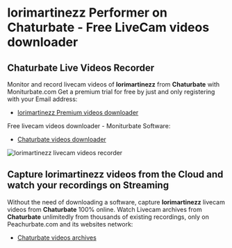 # lorimartinezz Performer on Chaturbate - Free LiveCam videos downloader

## Chaturbate Live Videos Recorder

Monitor and record livecam videos of **lorimartinezz** from **Chaturbate** with Moniturbate.com
Get a premium trial for free by just and only registering with your Email address:
* [lorimartinezz Premium videos downloader](https://moniturbate.com/request-demo-licence-key.html)

Free livecam videos downloader - Moniturbate Software:
* [Chaturbate videos downloader](https://moniturbate.com/moniturbate-download-software.html)

![lorimartinezz livecam videos recorder](https://peachurnet.com/templates/moniturbate-software.png)


## Capture lorimartinezz videos from the Cloud and watch your recordings on Streaming

Without the need of downloading a software, capture **lorimartinezz** livecam videos from **Chaturbate** 100% online.
Watch Livecam archives from **Chaturbate** unlimitedly from thousands of existing recordings, only on Peachurbate.com and its websites network:
* [Chaturbate videos archives](https://peachurnet.com/)